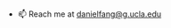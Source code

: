 - 📫 Reach me at danielfang@g.ucla.edu

<!---
danielfang001/danielfang001 is a ✨ special ✨ repository because its `README.md` (this file) appears on your GitHub profile.
You can click the Preview link to take a look at your changes.
--->
